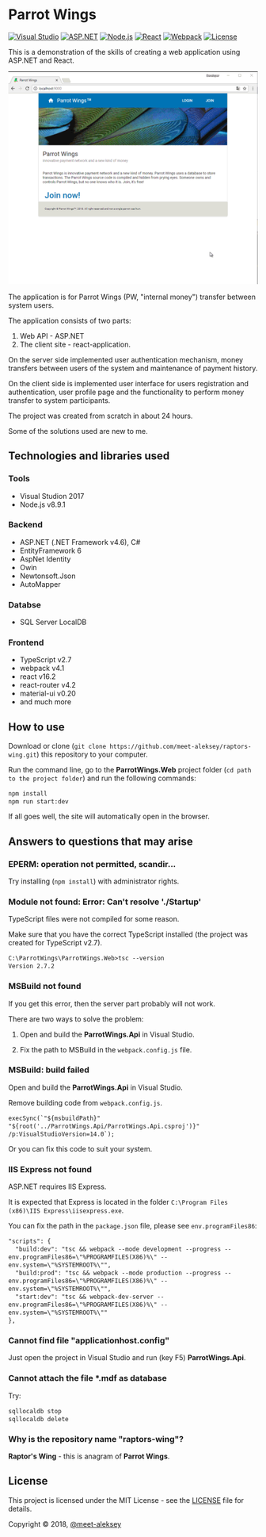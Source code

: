 ﻿# Parrot Wings

[![Visual Studio](https://img.shields.io/badge/Visual%20Studio-2017-68217a.svg?style=flat)](https://www.visualstudio.com/)
[![ASP.NET](https://img.shields.io/badge/ASP.NET-v4.6-616ab7.svg?style=flat)](https://www.asp.net)
[![Node.js](https://img.shields.io/badge/Node.JS-v8.9-brightgreen.svg?style=flat)](https://nodejs.org/)
[![React](https://img.shields.io/badge/React-v16.2-61dafb.svg?style=flat)](https://reactjs.org)
[![Webpack](https://img.shields.io/badge/Webpack-v4.1-1D78C1.svg?style=flat)](https://webpack.js.org)
[![License](https://img.shields.io/github/license/meet-aleksey/raptors-wing.svg?style=flat&label=License)](LICENSE)

This is a demonstration of the skills of creating a web application using ASP.NET and React.

![Preview](preview.gif)

The application is for Parrot Wings (PW, "internal money") transfer between system users.

The application consists of two parts:

1. Web API - ASP.NET
2. The client site - react-application.

On the server side implemented user authentication mechanism, money transfers between users 
of the system and maintenance of payment history.

On the client side is implemented user interface for users registration and authentication, 
user profile page and the functionality to perform money transfer to system participants.

The project was created from scratch in about 24 hours.

Some of the solutions used are new to me.

## Technologies and libraries used

### Tools

* Visual Studion 2017
* Node.js v8.9.1

### Backend

* ASP.NET (.NET Framework v4.6), C#
* EntityFramework 6
* AspNet Identity
* Owin
* Newtonsoft.Json
* AutoMapper

### Databse

* SQL Server LocalDB

### Frontend

* TypeScript v2.7
* webpack v4.1
* react v16.2
* react-router v4.2
* material-ui v0.20
* and much more

## How to use

Download or clone (`git clone https://github.com/meet-aleksey/raptors-wing.git`) this repository to your computer.

Run the command line, go to the **ParrotWings.Web** project folder (`cd path to the project folder`)
and run the following commands:

```
npm install
npm run start:dev
```

If all goes well, the site will automatically open in the browser.

## Answers to questions that may arise

### EPERM: operation not permitted, scandir...

Try installing (`npm install`) with administrator rights.

### Module not found: Error: Can't resolve './Startup'

TypeScript files were not compiled for some reason.

Make sure that you have the correct TypeScript installed (the project was created for TypeScript v2.7).

```
C:\ParrotWings\ParrotWings.Web>tsc --version
Version 2.7.2
```

### MSBuild not found

If you get this error, then the server part probably will not work.

There are two ways to solve the problem:

1. Open and build the **ParrotWings.Api** in Visual Studio.

2. Fix the path to MSBuild in the `webpack.config.js` file.

### MSBuild: build failed

Open and build the **ParrotWings.Api** in Visual Studio.

Remove building code from `webpack.config.js`.

```
execSync(`"${msbuildPath}" "${root('../ParrotWings.Api/ParrotWings.Api.csproj')}" /p:VisualStudioVersion=14.0`);
```

Or you can fix this code to suit your system.

### IIS Express not found

ASP.NET requires IIS Express.

It is expected that Express is located in the folder `C:\Program Files (x86)\IIS Express\iisexpress.exe`.

You can fix the path in the `package.json` file, please see `env.programFiles86`:

```
"scripts": {
  "build:dev": "tsc && webpack --mode development --progress --env.programFiles86=\"%PROGRAMFILES(X86)%\" --env.system=\"%SYSTEMROOT%\"",
  "build:prod": "tsc && webpack --mode production --progress --env.programFiles86=\"%PROGRAMFILES(X86)%\" --env.system=\"%SYSTEMROOT%\"",
  "start:dev": "tsc && webpack-dev-server --env.programFiles86=\"%PROGRAMFILES(X86)%\" --env.system=\"%SYSTEMROOT%\""
},
```

### Cannot find file "applicationhost.config"

Just open the project in Visual Studio and run (key F5) **ParrotWings.Api**.

### Cannot attach the file *.mdf as database

Try:

```
sqllocaldb stop
sqllocaldb delete
```

### Why is the repository name "raptors-wing"?

**Raptor's Wing** - this is anagram of **Parrot Wings**.

## License

This project is licensed under the MIT License - see the [LICENSE](LICENSE) file for details.

Copyright © 2018, [@meet-aleksey](https://github.com/meet-aleksey)